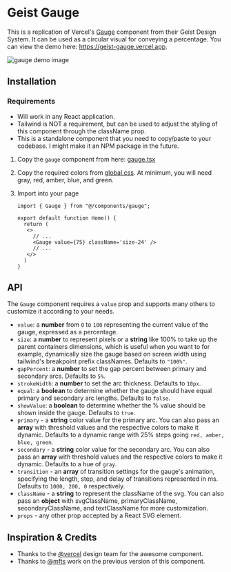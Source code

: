 # Geist Gauge

This is a replication of Vercel's [Gauge](https://vercel.com/design/gauge) component from their Geist Design System. It can be used as a circular visual for conveying a percentage. You can view the demo here: https://geist-gauge.vercel.app.

![gauge demo image](./app/opengraph-image.png)


## Installation

### Requirements

- Will work in any React application.
- Tailwind is NOT a requirement, but can be used to adjust the styling of this component through the className prop.
- This is a standalone component that you need to copy/paste to your codebase. I might make it an NPM package in the future. 


1. Copy the `gauge` component from here: [gauge.tsx](https://github.com/ajayvignesh01/gauge-demo/blob/main/app/gauge.tsx)


2. Copy the required colors from [global.css](https://github.com/ajayvignesh01/geist-gauge/blob/main/styles/globals.css). At minimum, you will need gray, red, amber, blue, and green.


3. Import into your page
   ```tsx
   import { Gauge } from "@/components/gauge";

   export default function Home() {
     return (
      <>
        // ...
        <Gauge value={75} className='size-24' />
        // ...
      </>
     )
   }
   ```


## API

The `Gauge` component requires a `value` prop and supports many others to customize it according to your needs.

- `value`: a **number** from `0` to `100` representing the current value of the gauge, expressed as a percentage.
- `size`: a **number** to represent pixels or a **string** like 100% to take up the parent containers dimensions, which is useful when you want to for example, dynamically size the gauge based on screen width using tailwind's breakpoint prefix classNames. Defaults to `"100%"`.
- `gapPercent`: a **number** to set the gap percent between primary and secondary arcs. Defaults to `5%`.
- `strokeWidth`: a **number** to set the arc thickness. Defaults to `10px`.
- `equal`: a **boolean** to determine whether the gauge should have equal primary and secondary arc lengths. Defaults to `false`.
- `showValue`: a **boolean** to determine whether the % value should be shown inside the gauge. Defaults to `true`.
- `primary` - a **string** color value for the primary arc. You can also pass an **array** with threshold values and the respective colors to make it dynamic. Defaults to a dynamic range with 25% steps going `red, amber, blue, green`.
- `secondary` - a **string** color value for the secondary arc. You can also pass an **array** with threshold values and the respective colors to make it dynamic. Defaults to a hue of `gray`.
- `transition` - an **array** of transition settings for the gauge's animation, specifying the length, step, and delay of transitions represented in ms. Defaults to `1000, 200, 0` respectively.
- `className` - a **string** to represent the className of the svg. You can also pass an **object** with svgClassName, primaryClassName, secondaryClassName, and textClassName for more customization.
- `props` - any other prop accepted by a React SVG element.


## Inspiration & Credits

- Thanks to the [@vercel](https://x.com/vercel) design team for the awesome component.
- Thanks to [@mfts](https://github.com/mfts/gauge-demo) work on the previous version of this component.
